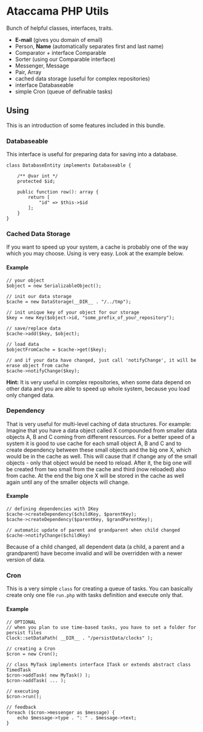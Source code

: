 # Ataccama PHP Utils
Bunch of helpful classes, interfaces, traits.
- **E-mail** (gives you domain of email)
- Person, **Name** (automatically separates first and last name)
- Comparator + interface Comparable
- Sorter (using our Comparable interface)
- Messenger, Message
- Pair, Array
- cached data storage (useful for complex repositories)
- interface Databaseable
- simple Cron (queue of definable tasks)

## Using
This is an introduction of some features included in this bundle.
### Databaseable
This interface is useful for preparing data for saving into a database.
```
class DatabaseEntity implements Databaseable {

    /** @var int */
    protected $id;

    public function row(): array {
        return [
            "id" => $this->$id
        ];
    }
}
```
### Cached Data Storage
If you want to speed up your system, a cache is probably one of the way which you may choose. Using is very easy. Look at the example below.
#### Example
```
// your object
$object = new SerializableObject();

// init our data storage
$cache = new DataStorage(__DIR__ . "/../tmp");

// init unique key of your object for our storage
$key = new Key($object->id, "some_prefix_of_your_repository");

// save/replace data
$cache->add($key, $object);

// load data
$objectFromCache = $cache->get($key);

// and if your data have changed, just call 'notifyChange', it will be erase object from cache
$cache->notifyChange($key);
```
**Hint:** It is very useful in complex repositories, when some data depend on other data and you are able to speed up whole system, because you load only changed data.
### Dependency
That is very useful for multi-level caching of data structures. For example: Imagine that you have a data object called X compounded from smaller data objects A, B and C coming from different resources. For a better speed of a system it is good to use cache for each small object A, B and C and to create dependency between these small objects and the big one X, which would be in the cache as well. This will cause that if change any of the small objects - only that object would be need to reload. After it, the big one will be created from two small from the cache and third (now reloaded) also from cache. At the end the big one X will be stored in the cache as well again until any of the smaller objects will change.
#### Example
```
// defining dependencies with IKey
$cache->createDependency($childKey, $parentKey);
$cache->createDependency($parentKey, $grandParentKey);

// automatic update of parent and grandparent when child changed
$cache->notifyChange($childKey)
```
Because of a child changed, all dependent data (a child, a parent and a grandparent) have become invalid and will be overridden with a newer version of data.
### Cron
This is a very simple `class` for creating a queue of tasks. You can basically create only one file `run.php` with tasks definition and execute only that.
#### Example
```
// OPTIONAL
// when you plan to use time-based tasks, you have to set a folder for persist files
Clock::setDataPath( __DIR__ . "/persistData/clocks" );

// creating a Cron
$cron = new Cron();

// class MyTask implements interface ITask or extends abstract class TimedTask
$cron->addTask( new MyTask() );
$cron->addTask( ... );

// executing
$cron->run();

// feedback
foreach ($cron->messenger as $message) {
    echo $message->type . ": " . $message->text;
}
```